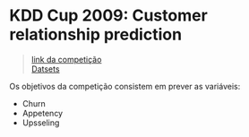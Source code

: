 # KDD Cup 2009: Customer relationship prediction
> [link da competição](https://www.kdd.org/kdd-cup/view/kdd-cup-2009)  
> [Datsets](https://www.kdd.org/kdd-cup/view/kdd-cup-2009/Data)  

Os objetivos da competição consistem em prever as variáveis: 
 - Churn
 - Appetency
 - Upsseling
